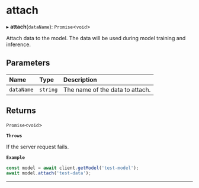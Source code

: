 # attach


▸ **attach**(`dataName`): `Promise`\<`void`\>

Attach data to the model.
The data will be used during model training and inference.

## Parameters

| Name | Type | Description |
| :------ | :------ | :------ |
| `dataName` | `string` | The name of the data to attach. |

## Returns

`Promise`\<`void`\>

**`Throws`**

If the server request fails.

**`Example`**

```typescript
const model = await client.getModel('test-model');
await model.attach('test-data');
```

___
